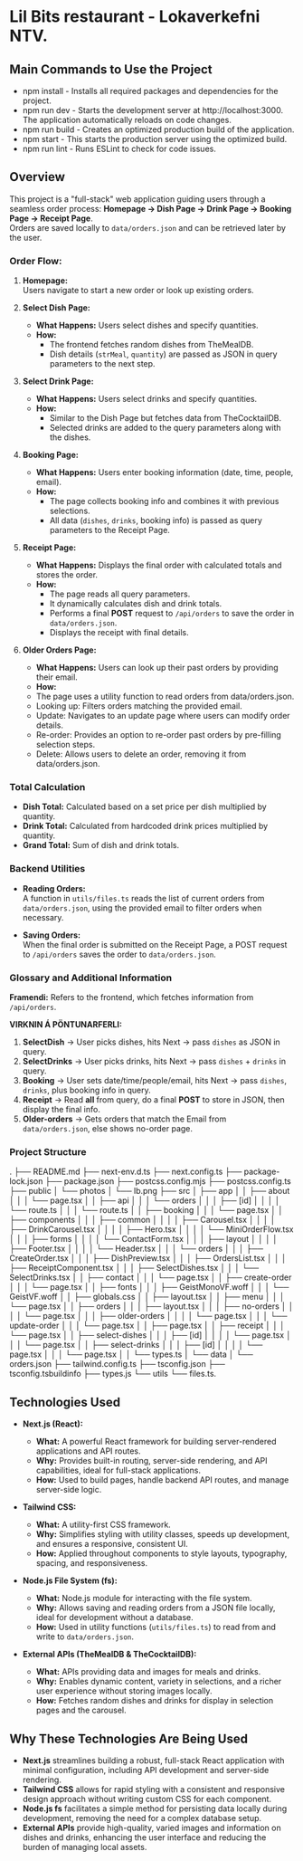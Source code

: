 # Lil Bits restaurant - Lokaverkefni NTV.

## Main Commands to Use the Project
- npm install - Installs all required packages and dependencies for the project.
- npm run dev - Starts the development server at http://localhost:3000. The application automatically reloads on code changes.
- npm run build - Creates an optimized production build of the application.
- npm start - This starts the production server using the optimized build.
- npm run lint - Runs ESLint to check for code issues.

## Overview

This project is a "full-stack" web application guiding users through a seamless order process:
**Homepage → Dish Page → Drink Page → Booking Page → Receipt Page**.  
Orders are saved locally to `data/orders.json` and can be retrieved later by the user.

### Order Flow:

1. **Homepage:**  
   Users navigate to start a new order or look up existing orders.

2. **Select Dish Page:**

   - **What Happens:** Users select dishes and specify quantities.
   - **How:**
     - The frontend fetches random dishes from TheMealDB.
     - Dish details (`strMeal`, `quantity`) are passed as JSON in query parameters to the next step.

3. **Select Drink Page:**

   - **What Happens:** Users select drinks and specify quantities.
   - **How:**
     - Similar to the Dish Page but fetches data from TheCocktailDB.
     - Selected drinks are added to the query parameters along with the dishes.

4. **Booking Page:**

   - **What Happens:** Users enter booking information (date, time, people, email).
   - **How:**
     - The page collects booking info and combines it with previous selections.
     - All data (`dishes`, `drinks`, booking info) is passed as query parameters to the Receipt Page.

5. **Receipt Page:**

   - **What Happens:** Displays the final order with calculated totals and stores the order.
   - **How:**
     - The page reads all query parameters.
     - It dynamically calculates dish and drink totals.
     - Performs a final **POST** request to `/api/orders` to save the order in `data/orders.json`.
     - Displays the receipt with final details.

6. **Older Orders Page:**
   - **What Happens:** Users can look up their past orders by providing their email.
   - **How:**
   - The page uses a utility function to read orders from data/orders.json.
   - Looking up: Filters orders matching the provided email.
   - Update: Navigates to an update page where users can modify order details.
   - Re-order: Provides an option to re-order past orders by pre-filling selection steps.
   - Delete: Allows users to delete an order, removing it from data/orders.json.

### Total Calculation

- **Dish Total:** Calculated based on a set price per dish multiplied by quantity.
- **Drink Total:** Calculated from hardcoded drink prices multiplied by quantity.
- **Grand Total:** Sum of dish and drink totals.

### Backend Utilities

- **Reading Orders:**  
  A function in `utils/files.ts` reads the list of current orders from `data/orders.json`, using the provided email to filter orders when necessary.

- **Saving Orders:**  
  When the final order is submitted on the Receipt Page, a POST request to `/api/orders` saves the order to `data/orders.json`.

### Glossary and Additional Information

**Framendi:** Refers to the frontend, which fetches information from `/api/orders`.

**VIRKNIN Á PÖNTUNARFERLI:**

1. **SelectDish** → User picks dishes, hits Next → pass `dishes` as JSON in query.
2. **SelectDrinks** → User picks drinks, hits Next → pass `dishes` + `drinks` in query.
3. **Booking** → User sets date/time/people/email, hits Next → pass `dishes`, `drinks`, plus booking info in query.
4. **Receipt** → Read **all** from query, do a final **POST** to store in JSON, then display the final info.
5. **Older-orders** → Gets orders that match the Email from `data/orders.json`, else shows no-order page.

### Project Structure

.
├── README.md
├── next-env.d.ts
├── next.config.ts
├── package-lock.json
├── package.json
├── postcss.config.mjs
├── postcss.config.ts
├── public
│ └── photos
│ └── lb.png
├── src
│ ├── app
│ │ ├── about
│ │ │ └── page.tsx
│ │ ├── api
│ │ │ └── orders
│ │ │ ├── [id]
│ │ │ │ └── route.ts
│ │ │ └── route.ts
│ │ ├── booking
│ │ │ └── page.tsx
│ │ ├── components
│ │ │ ├── common
│ │ │ │ ├── Carousel.tsx
│ │ │ │ ├── DrinkCarousel.tsx
│ │ │ │ ├── Hero.tsx
│ │ │ │ └── MiniOrderFlow.tsx
│ │ │ ├── forms
│ │ │ │ └── ContactForm.tsx
│ │ │ ├── layout
│ │ │ │ ├── Footer.tsx
│ │ │ │ └── Header.tsx
│ │ │ └── orders
│ │ │ ├── CreateOrder.tsx
│ │ │ ├── DishPreview.tsx
│ │ │ ├── OrdersList.tsx
│ │ │ ├── ReceiptComponent.tsx
│ │ │ ├── SelectDishes.tsx
│ │ │ └── SelectDrinks.tsx
│ │ ├── contact
│ │ │ └── page.tsx
│ │ ├── create-order
│ │ │ └── page.tsx
│ │ ├── fonts
│ │ │ ├── GeistMonoVF.woff
│ │ │ └── GeistVF.woff
│ │ ├── globals.css
│ │ ├── layout.tsx
│ │ ├── menu
│ │ │ └── page.tsx
│ │ ├── orders
│ │ │ ├── layout.tsx
│ │ │ ├── no-orders
│ │ │ │ └── page.tsx
│ │ │ ├── older-orders
│ │ │ │ └── page.tsx
│ │ │ └── update-order
│ │ │ └── page.tsx
│ │ ├── page.tsx
│ │ ├── receipt
│ │ │ └── page.tsx
│ │ ├── select-dishes
│ │ │ ├── [id]
│ │ │ │ └── page.tsx
│ │ │ └── page.tsx
│ │ ├── select-drinks
│ │ │ ├── [id]
│ │ │ │ └── page.tsx
│ │ │ └── page.tsx
│ │ └── types.ts
│ └── data
│ └── orders.json
├── tailwind.config.ts
├── tsconfig.json
├── tsconfig.tsbuildinfo
├── types.js
└── utils
└── files.ts.

## Technologies Used

- **Next.js (React):**

  - **What:** A powerful React framework for building server-rendered applications and API routes.
  - **Why:** Provides built-in routing, server-side rendering, and API capabilities, ideal for full-stack applications.
  - **How:** Used to build pages, handle backend API routes, and manage server-side logic.

- **Tailwind CSS:**

  - **What:** A utility-first CSS framework.
  - **Why:** Simplifies styling with utility classes, speeds up development, and ensures a responsive, consistent UI.
  - **How:** Applied throughout components to style layouts, typography, spacing, and responsiveness.

- **Node.js File System (fs):**

  - **What:** Node.js module for interacting with the file system.
  - **Why:** Allows saving and reading orders from a JSON file locally, ideal for development without a database.
  - **How:** Used in utility functions (`utils/files.ts`) to read from and write to `data/orders.json`.

- **External APIs (TheMealDB & TheCocktailDB):**
  - **What:** APIs providing data and images for meals and drinks.
  - **Why:** Enables dynamic content, variety in selections, and a richer user experience without storing images locally.
  - **How:** Fetches random dishes and drinks for display in selection pages and the carousel.

## Why These Technologies Are Being Used

- **Next.js** streamlines building a robust, full-stack React application with minimal configuration, including API development and server-side rendering.
- **Tailwind CSS** allows for rapid styling with a consistent and responsive design approach without writing custom CSS for each component.
- **Node.js fs** facilitates a simple method for persisting data locally during development, removing the need for a complex database setup.
- **External APIs** provide high-quality, varied images and information on dishes and drinks, enhancing the user interface and reducing the burden of managing local assets.
